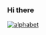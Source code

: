 ### Hi there

<a href="http://uhs-alphabet.com"><img src="https://uhs-alphabet.com/api/getSVG?stuID=20160825" alt="alphabet"/></a>
<!--
**kingesay/kingesay** is a ✨ _special_ ✨ repository because its `README.md` (this file) appears on your GitHub profile.
-->
